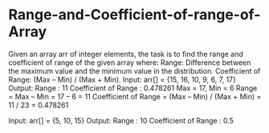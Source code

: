 # Range-and-Coefficient-of-range-of-Array
Given an array arr of integer elements, the task is to find the range and coefficient of range of the given array where: 
Range: Difference between the maximum value and the minimum value in the distribution.
Coefficient of Range: (Max – Min) / (Max + Min).
Input: arr[] = {15, 16, 10, 9, 6, 7, 17}
Output: Range : 11
Coefficient of Range : 0.478261
Max = 17, Min = 6
Range = Max – Min = 17 – 6 = 11
Coefficient of Range = (Max – Min) / (Max + Min) = 11 / 23 = 0.478261

Input: arr[] = {5, 10, 15}
Output: Range : 10
Coefficient of Range : 0.5
